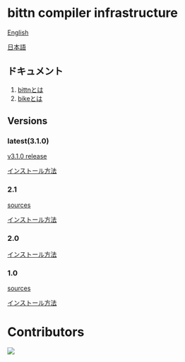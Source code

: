 # bittn compiler infrastructure

[English](https://translate.google.com/translate?hl=en&sl=ja&tl=en&u=https%3A%2F%2Fgithub.com%2Fpinenut-programming-language%2Fbittn%2Fwiki)

[日本語](https://github.com/pinenut-programming-language/bittn/wiki)

## ドキュメント
1. [bittnとは](https://github.com/pinenut-programming-language/bittn/wiki/bittnとは)
2. [bikeとは](https://github.com/pinenut-programming-language/bittn/wiki/bikeとは)

## Versions
### latest(3.1.0)

[v3.1.0 release](https://github.com/pinenut-programming-language/bittn/releases/tag/v3.1.0)

[インストール方法](https://github.com/pinenut-programming-language/bittn/wiki/%E5%B0%8E%E5%85%A5%E6%96%B9%E6%B3%95(v2.2.2-or-more))

### 2.1

[sources](https://github.com/pinenut-programming-language/bittn/)

[インストール方法](https://github.com/pinenut-programming-language/bittn/wiki/%E5%B0%8E%E5%85%A5%E6%96%B9%E6%B3%95(2.1))

### 2.0

[インストール方法](https://github.com/pinenut-programming-language/bittn/wiki/%E5%B0%8E%E5%85%A5%E6%96%B9%E6%B3%95(2.0))

### 1.0
[sources](https://github.com/pinenut-programming-language/bittn/tree/No.1)

[インストール方法](https://github.com/pinenut-programming-language/bittn/wiki/%E5%B0%8E%E5%85%A5%E6%96%B9%E6%B3%95(1.0))


# Contributors
<a href="https://github.com/pinenut-programming-language/bittn/graphs/contributors">
  <img src="https://contributors-img.firebaseapp.com/image?repo=pinenut-programming-language/bittn" />
</a>
